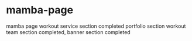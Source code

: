 # mamba-page
mamba page workout
service section completed
portfolio section workout
team section completed,
banner section completed

